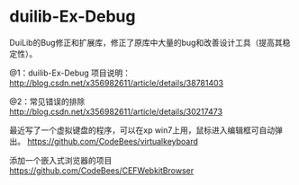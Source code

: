 duilib-Ex-Debug
===============
DuiLib的Bug修正和扩展库，修正了原库中大量的bug和改善设计工具（提高其稳定性）。

@1：duilib-Ex-Debug 项目说明：
http://blog.csdn.net/x356982611/article/details/38781403

@2：常见错误的排除
http://blog.csdn.net/x356982611/article/details/30217473

最近写了一个虚拟键盘的程序，可以在xp win7上用，鼠标进入编辑框可自动弹出。
https://github.com/CodeBees/virtualkeyboard

添加一个嵌入式浏览器的项目
https://github.com/CodeBees/CEFWebkitBrowser
